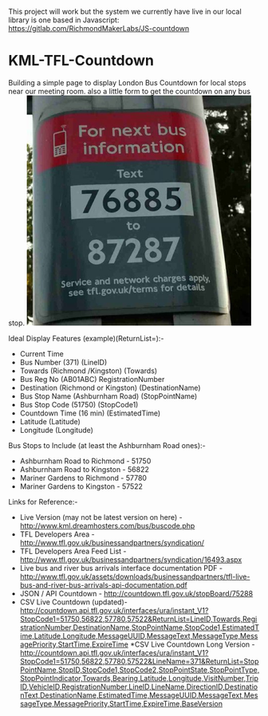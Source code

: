 This project will work but the system we currently have live in our local library is one based in Javascript:
https://gitlab.com/RichmondMakerLabs/JS-countdown


KML-TFL-Countdown
=================

Building a simple page to display London Bus Countdown for local stops near our meeting room.
also a little form to get the countdown on any bus stop.
![bus number](busnumber.jpeg)

Ideal Display Features (example)(ReturnList=):-
* Current Time	
* Bus Number (371) (LineID)
* Towards (Richmond /Kingston) (Towards)
* Bus Reg No (AB01ABC) RegistrationNumber
* Destination (Richmond or Kingston) (DestinationName)
* Bus Stop Name (Ashburnham Road) (StopPointName)
* Bus Stop Code (51750) (StopCode1)
* Countdown Time (16 min) (EstimatedTime)
* Latitude (Latitude)
* Longitude (Longitude)

Bus Stops to Include (at least the Ashburnham Road ones):-
* Ashburnham Road to Richmond - 51750
* Ashburnham Road to Kingston - 56822
* Mariner Gardens to Richmond - 57780
* Mariner Gardens to Kingston - 57522

Links for Reference:-
* Live Version (may not be latest version on here) - http://www.kml.dreamhosters.com/bus/buscode.php
* TFL Developers Area - http://www.tfl.gov.uk/businessandpartners/syndication/
* TFL Developers Area Feed List - http://www.tfl.gov.uk/businessandpartners/syndication/16493.aspx
* Live bus and river bus arrivals interface documentation PDF - http://www.tfl.gov.uk/assets/downloads/businessandpartners/tfl-live-bus-and-river-bus-arrivals-api-documentation.pdf
* JSON / API Countdown - http://countdown.tfl.gov.uk/stopBoard/75288
* CSV Live Countdown (updated)- http://countdown.api.tfl.gov.uk/interfaces/ura/instant_V1?StopCode1=51750,56822,57780,57522&ReturnList=LineID,Towards,RegistrationNumber,DestinationName,StopPointName,StopCode1,EstimatedTime,Latitude,Longitude,MessageUUID,MessageText,MessageType,MessagePriority,StartTime,ExpireTime 
*CSV Live Countdown Long Version - http://countdown.api.tfl.gov.uk/interfaces/ura/instant_V1?StopCode1=51750,56822,57780,57522&LineName=371&ReturnList=StopPointName,StopID,StopCode1,StopCode2,StopPointState,StopPointType,StopPointIndicator,Towards,Bearing,Latitude,Longitude,VisitNumber,TripID,VehicleID,RegistrationNumber,LineID,LineName,DirectionID,DestinationText,DestinationName,EstimatedTime,MessageUUID,MessageText,MessageType,MessagePriority,StartTime,ExpireTime,BaseVersion
